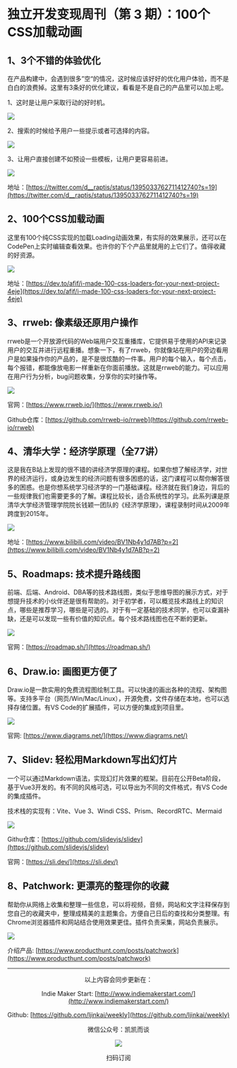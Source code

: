 # 独立开发变现周刊（第 3 期）：100个CSS加载动画


## 1、3个不错的体验优化

在产品构建中，会遇到很多”空“的情况，这时候应该好好的优化用户体验，而不是白白的浪费掉。这里有3条好的优化建议，看看是不是自己的产品里可以加上呢。

1、这时是让用户采取行动的好时机。

![](http://qiniu.gafata.com/2021-05-20-Untitled%200.png?imageView2/2/w/600)

2、搜索的时候给予用户一些提示或者可选择的内容。

![](http://qiniu.gafata.com/2021-05-20-Untitled%201.png?imageView2/2/w/600)

3、让用户直接创建不如预设一些模板，让用户更容易前进。

![](http://qiniu.gafata.com/2021-05-20-Untitled%202.png?imageView2/2/w/600)

地址：[https://twitter.com/d__raptis/status/1395033762711412740?s=19](https://twitter.com/d__raptis/status/1395033762711412740?s=19)

## 2、100个CSS加载动画

这里有100个纯CSS实现的加载Loading动画效果，有实际的效果展示，还可以在CodePen上实时编辑查看效果。也许你的下个产品里就用的上它们了。值得收藏的好资源。

![](http://qiniu.gafata.com/2021-05-20-Untitled%203.png?imageView2/2/w/600)

地址：[https://dev.to/afif/i-made-100-css-loaders-for-your-next-project-4eje](https://dev.to/afif/i-made-100-css-loaders-for-your-next-project-4eje)

## 3、rrweb: 像素级还原用户操作

rrweb是一个开放源代码的Web端用户交互重播库，它提供易于使用的API来记录用户的交互并进行远程重播。想象一下，有了rrweb，你就像站在用户的旁边看用户是如果操作你的产品的，是不是很炫酷的一件事。用户的每个输入，每个点击，每个报错，都能像放电影一样重新在你面前播放。这就是rrweb的能力。可以应用在用户行为分析，bug问题收集，分享你的实时操作等。

![](http://qiniu.gafata.com/2021-05-20-Untitled%204.png?imageView2/2/w/600)

官网：[https://www.rrweb.io/](https://www.rrweb.io/)

Github仓库：[https://github.com/rrweb-io/rrweb](https://github.com/rrweb-io/rrweb)

## 4、清华大学：经济学原理（全77讲）

这是我在B站上发现的很不错的讲经济学原理的课程。如果你想了解经济学，对世界的经济运行，或身边发生的经济问题有很多困惑的话，这门课程可以帮你解答很多的困惑。也是你想系统学习经济学的一门基础课程。经济就在我们身边，背后的一些规律我们也需要更多的了解。课程比较长，适合系统性的学习。此系列课是原清华大学经济管理学院院长钱颖一团队的《经济学原理》，课程录制时间从2009年跨度到2015年。

![](http://qiniu.gafata.com/2021-05-20-Untitled%205.png?imageView2/2/w/600)

地址：[https://www.bilibili.com/video/BV1Nb4y1d7AB?p=2](https://www.bilibili.com/video/BV1Nb4y1d7AB?p=2)

## 5、Roadmaps: 技术提升路线图

前端、后端、Android、DBA等的技术路线图，类似于思维导图的展示方式，对于想提升技术的小伙伴还是很有帮助的。对于初学者，可以概览技术路线上的知识点，哪些是推荐学习，哪些是可选的。对于有一定基础的技术同学，也可以查漏补缺，还是可以发现一些有价值的知识点。每个技术路线图也在不断的更新。

![](http://qiniu.gafata.com/2021-05-20-Untitled%206.png?imageView2/2/w/600)

官网：[https://roadmap.sh/](https://roadmap.sh/)

## 6、Draw.io: 画图更方便了

Draw.io是一款实用的免费流程图绘制工具。可以快速的画出各种的流程、架构图等。支持多平台（网页/Win/Mac/Linux），开源免费，文件存储在本地，也可以选择存储位置。有VS Code的扩展插件，可以方便的集成到项目里。

![](http://qiniu.gafata.com/2021-05-20-Untitled%207.png?imageView2/2/w/600)

官网: [https://www.diagrams.net/](https://www.diagrams.net/)

## 7、Slidev: 轻松用Markdown写出幻灯片

一个可以通过Markdown语法，实现幻灯片效果的框架。目前在公开Beta阶段，基于Vue3开发的。有不同的风格可选，可以导出为不同的文件格式，有VS Code的集成插件。

技术栈的实现有：Vite、Vue 3、Windi CSS、Prism、RecordRTC、Mermaid

![](http://qiniu.gafata.com/2021-05-20-Untitled%208.png?imageView2/2/w/600)

Githu仓库：[https://github.com/slidevjs/slidev](https://github.com/slidevjs/slidev)

官网：[https://sli.dev/](https://sli.dev/)

## 8、Patchwork: 更漂亮的整理你的收藏

帮助你从网络上收集和整理一些信息，可以将视频，音频，网站和文字注释保存到您自己的收藏夹中，整理成精美的主题集合。方便自己日后的查找和分类整理。有Chrome浏览器插件和网站结合使用效果更佳。插件负责采集，网站负责展示。

![](http://qiniu.gafata.com/2021-05-20-Untitled%209.png?imageView2/2/w/600)

介绍产品: [https://www.producthunt.com/posts/patchwork](https://www.producthunt.com/posts/patchwork)

---
<center>
以上内容会同步更新在：

Indie Maker Start: [http://www.indiemakerstart.com/](http://www.indiemakerstart.com/)

Github: [https://github.com/ljinkai/weekly](https://github.com/ljinkai/weekly)

微信公众号：凯凯而谈


![](http://qiniu.gafata.com/2019-03-17-web-bear.jpg?imageView2/2/w/200)

扫码订阅
</center>